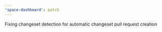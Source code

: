 ```yaml
---
'space-dashboard': patch
---
```


Fixing changeset detection for automatic changeset pull request creation
